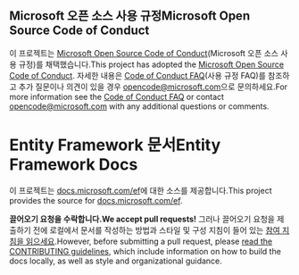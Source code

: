 ## <a name="microsoft-open-source-code-of-conduct"></a><span data-ttu-id="52157-101">Microsoft 오픈 소스 사용 규정</span><span class="sxs-lookup"><span data-stu-id="52157-101">Microsoft Open Source Code of Conduct</span></span>

<span data-ttu-id="52157-102">이 프로젝트는 [Microsoft Open Source Code of Conduct](https://opensource.microsoft.com/codeofconduct/)(Microsoft 오픈 소스 사용 규정)를 채택했습니다.</span><span class="sxs-lookup"><span data-stu-id="52157-102">This project has adopted the [Microsoft Open Source Code of Conduct](https://opensource.microsoft.com/codeofconduct/).</span></span>
<span data-ttu-id="52157-103">자세한 내용은 [Code of Conduct FAQ](https://opensource.microsoft.com/codeofconduct/faq/)(사용 규정 FAQ)를 참조하고 추가 질문이나 의견이 있을 경우 [opencode@microsoft.com](mailto:opencode@microsoft.com)으로 문의하세요.</span><span class="sxs-lookup"><span data-stu-id="52157-103">For more information see the [Code of Conduct FAQ](https://opensource.microsoft.com/codeofconduct/faq/) or contact [opencode@microsoft.com](mailto:opencode@microsoft.com) with any additional questions or comments.</span></span>

<a name="entity-framework-docs"></a><span data-ttu-id="52157-104">Entity Framework 문서</span><span class="sxs-lookup"><span data-stu-id="52157-104">Entity Framework Docs</span></span>
=====================

<span data-ttu-id="52157-105">이 프로젝트는 [docs.microsoft.com/ef](https://docs.microsoft.com/ef/)에 대한 소스를 제공합니다.</span><span class="sxs-lookup"><span data-stu-id="52157-105">This project provides the source for [docs.microsoft.com/ef](https://docs.microsoft.com/ef/).</span></span>

<span data-ttu-id="52157-106">**끌어오기 요청을 수락합니다.**</span><span class="sxs-lookup"><span data-stu-id="52157-106">**We accept pull requests!**</span></span> <span data-ttu-id="52157-107">그러나 끌어오기 요청을 제출하기 전에 로컬에서 문서를 작성하는 방법과 스타일 및 구성 지침이 들어 있는 [참여 지침을 읽으세요](CONTRIBUTING.md).</span><span class="sxs-lookup"><span data-stu-id="52157-107">However, before submitting a pull request, please [read the CONTRIBUTING guidelines](CONTRIBUTING.md), which include information on how to build the docs locally, as well as style and organizational guidance.</span></span>
